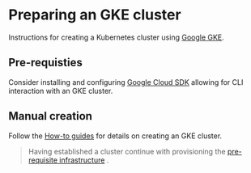 # Preparing an GKE cluster
Instructions for creating a Kubernetes cluster using [Google GKE](https://cloud.google.com/kubernetes-engine).

## Pre-requisties
Consider installing and configuring [Google Cloud SDK](https://cloud.google.com/sdk/docs/install) allowing for CLI interaction with an GKE cluster.

## Manual creation
Follow the [How-to guides](https://cloud.google.com/kubernetes-engine/docs/how-to#creating-clusters) for details on creating an GKE cluster. 

> Having established a cluster continue with provisioning the [pre-requisite infrastructure](../../PREREQUISITES.md)    .